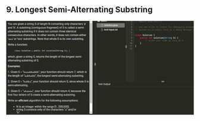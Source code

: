 ## 9. Longest Semi-Alternating Substring

![](https://github.com/junj0619/CodeLab/blob/master/src/CS1802/_MS/OA/_img/009.Longest%20Semi-Alternating%20Substring.png)
